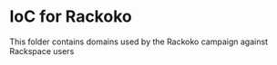 # IoC for Rackoko

This folder contains domains used by the Rackoko campaign against Rackspace users